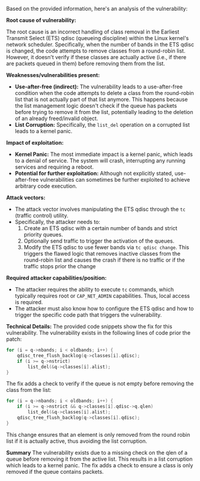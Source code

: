 Based on the provided information, here's an analysis of the vulnerability:

**Root cause of vulnerability:**

The root cause is an incorrect handling of class removal in the Earliest Transmit Select (ETS) qdisc (queueing discipline) within the Linux kernel's network scheduler. Specifically, when the number of bands in the ETS qdisc is changed, the code attempts to remove classes from a round-robin list. However, it doesn't verify if these classes are actually active (i.e., if there are packets queued in them) before removing them from the list.

**Weaknesses/vulnerabilities present:**

- **Use-after-free (indirect):** The vulnerability leads to a use-after-free condition when the code attempts to delete a class from the round-robin list that is not actually part of that list anymore. This happens because the list management logic doesn't check if the queue has packets before trying to remove it from the list, potentially leading to the deletion of an already freed/invalid object.
- **List Corruption:** Specifically, the `list_del` operation on a corrupted list leads to a kernel panic.

**Impact of exploitation:**

- **Kernel Panic:** The most immediate impact is a kernel panic, which leads to a denial of service. The system will crash, interrupting any running services and requiring a reboot.
- **Potential for further exploitation:** Although not explicitly stated, use-after-free vulnerabilities can sometimes be further exploited to achieve arbitrary code execution.

**Attack vectors:**

- The attack vector involves manipulating the ETS qdisc through the `tc` (traffic control) utility.
- Specifically, the attacker needs to:
    1. Create an ETS qdisc with a certain number of bands and strict priority queues.
    2. Optionally send traffic to trigger the activation of the queues.
    3. Modify the ETS qdisc to use fewer bands via `tc qdisc change`. This triggers the flawed logic that removes inactive classes from the round-robin list and causes the crash if there is no traffic or if the traffic stops prior the change

**Required attacker capabilities/position:**

- The attacker requires the ability to execute `tc` commands, which typically requires root or `CAP_NET_ADMIN` capabilities. Thus, local access is required.
- The attacker must also know how to configure the ETS qdisc and how to trigger the specific code path that triggers the vulnerability.

**Technical Details:**
The provided code snippets show the fix for this vulnerability. The vulnerability exists in the following lines of code prior the patch:

```c
for (i = q->nbands; i < oldbands; i++) {
    qdisc_tree_flush_backlog(q->classes[i].qdisc);
    if (i >= q->nstrict)
        list_del(&q->classes[i].alist);
}
```
The fix adds a check to verify if the queue is not empty before removing the class from the list:
```c
for (i = q->nbands; i < oldbands; i++) {
    if (i >= q->nstrict && q->classes[i].qdisc->q.qlen)
        list_del(&q->classes[i].alist);
    qdisc_tree_flush_backlog(q->classes[i].qdisc);
}
```
This change ensures that an element is only removed from the round robin list if it is actually active, thus avoiding the list corruption.

**Summary**
The vulnerability exists due to a missing check on the qlen of a queue before removing it from the active list. This results in a list corruption which leads to a kernel panic. The fix adds a check to ensure a class is only removed if the queue contains packets.